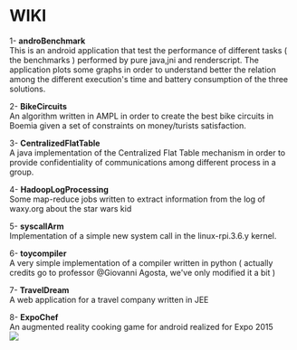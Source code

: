 <h1>WIKI</h1>

1- <b>androBenchmark</b> <br>
This is an android application that test the performance of different
tasks ( the benchmarks ) performed by pure java,jni and renderscript.
The application plots some graphs in order to understand better the relation among the different execution's time and battery consumption of the three solutions.

2- <b>BikeCircuits</b> <br>
An algorithm written in AMPL in order to create the best bike circuits in Boemia given a set of constraints on money/turists satisfaction.

3- <b>CentralizedFlatTable</b> <br>
A java implementation of the Centralized Flat Table mechanism in order to provide confidentiality of communications among different process in a group.

4- <b>HadoopLogProcessing</b> <br>
Some map-reduce jobs written to extract information from the log of waxy.org about the star wars kid

5- <b>syscallArm</b> <br>
Implementation of a simple new system call in the linux-rpi.3.6.y kernel.

6- <b>toycompiler</b> <br>
A very simple implementation of a compiler written in python ( actually credits go to professor @Giovanni Agosta, we've only modified it a bit )

7- <b>TravelDream</b> <br>
A web application for a travel company written in JEE

8- <b>ExpoChef</b> <br>
An augmented reality cooking game for android realized for Expo 2015 <br>
<img src="https://fbcdn-profile-a.akamaihd.net/hprofile-ak-xpa1/v/t1.0-1/c23.23.291.291/s160x160/604043_207222906086168_752356469_n.jpg?oh=623f57e1b53e305cbe801c0b5f81e5ef&oe=5676791C&__gda__=1449967049_f59075e074fb93ee1aa4428e1e60fd4c">

